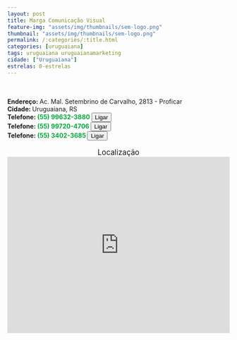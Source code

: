 ```yaml
---
layout: post
title: Marga Comunicação Visual
feature-img: "assets/img/thumbnails/sem-logo.png"
thumbnail: "assets/img/thumbnails/sem-logo.png"
permalink: /:categories/:title.html
categories: [uruguaiana]
tags: uruguaiana uruguaianamarketing
cidade: ["Uruguaiana"]
estrelas: 0-estrelas
---
```

<!-- more --><br/>
<br/>
<b>Endereço: </b>Ac. Mal. Setembrino de Carvalho, 2813 - Proficar<br />
<b>Cidade: </b>Uruguaiana, RS<br />
<b>Telefone: <span style="color: #00ab3a;">(55) 99632-3880</span> <a href="tel:55996323880"><button class="ligar">Ligar</button></a></b><br />
<b>Telefone: <span style="color: #00ab3a;">(55) 99720-4706</span> <a href="tel:55997204706"><button class="ligar">Ligar</button></a></b><br />
<b>Telefone: <span style="color: #00ab3a;">(55) 3402-3685</span> <a href="tel:5534023685"><button class="ligar">Ligar</button></a></b><br />
<br />
<div style="font-size: larger; text-align: center;">
Localização</div>
<iframe src="https://www.google.com/maps/embed?pb=!1m18!1m12!1m3!1d3462.921191991325!2d-57.06583048530158!3d-29.77992022598288!2m3!1f0!2f0!3f0!3m2!1i1024!2i768!4f13.1!3m3!1m2!1s0x94535afd8e52512b%3A0x33575e3aee5ce4e0!2sAc.+Mal.+Setembrino+de+Carvalho%2C+2813+-+Proficar%2C+Uruguaiana+-+RS!5e0!3m2!1spt-BR!2sbr!4v1526167727143" width="100%" height="400" frameborder="0" style="border:0" allowfullscreen></iframe>
